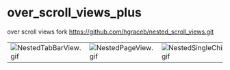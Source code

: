 # over_scroll_views_plus

over scroll views fork https://github.com/hgraceb/nested_scroll_views.git

<table>
    <tbody>
    <tr>
        <td><img src="https://raw.githubusercontent.com/hgraceb/nested_scroll_views/0.0.3/media/NestedTabBarView.gif" alt="NestedTabBarView.gif"/></td>
        <td><img src="https://raw.githubusercontent.com/hgraceb/nested_scroll_views/0.0.3/media/NestedPageView.gif" alt="NestedPageView.gif"/></td>
        <td><img src="https://raw.githubusercontent.com/hgraceb/nested_scroll_views/0.0.3/media/NestedSingleChildScrollView.gif" alt="NestedSingleChildScrollView.gif"/></td>
    </tr>
    </tbody>
</table>
